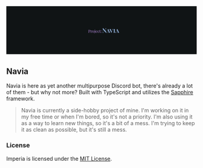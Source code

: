 <div align="center">
   <img src=".github/assets/banner.png" alt="banner"/>
   <br/>
</div>

## Navia

Navia is here as yet another multipurpose Discord bot, there's already a lot of them - but why not more? Built with TypeScript and utilizes the [Sapphire](https://www.sapphirejs.com/) framework.

> Navia is currently a side-hobby project of mine. I'm working on it in my free time or when I'm bored, so it's not a priority. I'm also using it as a way to learn new things, so it's a bit of a mess. I'm trying to keep it as clean as possible, but it's still a mess.

### License

Imperia is licensed under the [MIT License](LICENSE).
